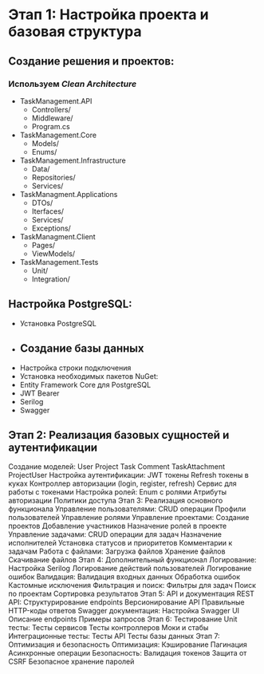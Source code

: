# Этап 1: Настройка проекта и базовая структура #
## Создание решения и проектов: ##
### Используем *Clean Architecture*  ### 
- TaskManagement.API
  - Controllers/
  - Middleware/
  - Program.cs   
- TaskManagement.Core
  - Models/
  - Enums/ 
- TaskManagement.Infrastructure
  - Data/
  - Repositories/
  - Services/
- TaskManagment.Applications
  - DTOs/
  - Iterfaces/
  - Services/
  - Exceptions/
- TaskManagment.Client
  - Pages/
  - ViewModels/   
- TaskManagement.Tests
  - Unit/
  - Integration/ 
## Настройка PostgreSQL: ## 
- Установка PostgreSQL
- Создание базы данных
  -
- Настройка строки подключения
- Установка необходимых пакетов NuGet:
- Entity Framework Core для PostgreSQL
- JWT Bearer
- Serilog
- Swagger  
##  Этап 2: Реализация базовых сущностей и аутентификации ##  
Создание моделей:
User
Project
Task
Comment
TaskAttachment
ProjectUser
Настройка аутентификации:
JWT токены
Refresh токены в куках
Контроллер авторизации (login, register, refresh)
Сервис для работы с токенами
Настройка ролей:
Enum с ролями
Атрибуты авторизации
Политики доступа
Этап 3: Реализация основного функционала
Управление пользователями:
CRUD операции
Профили пользователей
Управление ролями
Управление проектами:
Создание проектов
Добавление участников
Назначение ролей в проекте
Управление задачами:
CRUD операции для задач
Назначение исполнителей
Установка статусов и приоритетов
Комментарии к задачам
Работа с файлами:
Загрузка файлов
Хранение файлов
Скачивание файлов
Этап 4: Дополнительный функционал
Логирование:
Настройка Serilog
Логирование действий пользователей
Логирование ошибок
Валидация:
Валидация входных данных
Обработка ошибок
Кастомные исключения
Фильтрация и поиск:
Фильтры для задач
Поиск по проектам
Сортировка результатов
Этап 5: API и документация
REST API:
Структурирование endpoints
Версионирование API
Правильные HTTP-коды ответов
Swagger документация:
Настройка Swagger UI
Описание endpoints
Примеры запросов
Этап 6: Тестирование
Unit тесты:
Тесты сервисов
Тесты контроллеров
Моки и стабы
Интеграционные тесты:
Тесты API
Тесты базы данных
Этап 7: Оптимизация и безопасность
Оптимизация:
Кэширование
Пагинация
Асинхронные операции
Безопасность:
Валидация токенов
Защита от CSRF
Безопасное хранение паролей

